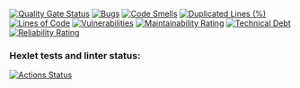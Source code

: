 [![Quality Gate Status](https://sonarcloud.io/api/project_badges/measure?project=eager94_php-project-45&metric=alert_status)](https://sonarcloud.io/summary/new_code?id=eager94_php-project-45)
[![Bugs](https://sonarcloud.io/api/project_badges/measure?project=eager94_php-project-45&metric=bugs)](https://sonarcloud.io/summary/new_code?id=eager94_php-project-45)
[![Code Smells](https://sonarcloud.io/api/project_badges/measure?project=eager94_php-project-45&metric=code_smells)](https://sonarcloud.io/summary/new_code?id=eager94_php-project-45)
[![Duplicated Lines (%)](https://sonarcloud.io/api/project_badges/measure?project=eager94_php-project-45&metric=duplicated_lines_density)](https://sonarcloud.io/summary/new_code?id=eager94_php-project-45)
[![Lines of Code](https://sonarcloud.io/api/project_badges/measure?project=eager94_php-project-45&metric=ncloc)](https://sonarcloud.io/summary/new_code?id=eager94_php-project-45)
[![Vulnerabilities](https://sonarcloud.io/api/project_badges/measure?project=eager94_php-project-45&metric=vulnerabilities)](https://sonarcloud.io/summary/new_code?id=eager94_php-project-45)
[![Maintainability Rating](https://sonarcloud.io/api/project_badges/measure?project=eager94_php-project-45&metric=sqale_rating)](https://sonarcloud.io/summary/new_code?id=eager94_php-project-45)
[![Technical Debt](https://sonarcloud.io/api/project_badges/measure?project=eager94_php-project-45&metric=sqale_index)](https://sonarcloud.io/summary/new_code?id=eager94_php-project-45)
[![Reliability Rating](https://sonarcloud.io/api/project_badges/measure?project=eager94_php-project-45&metric=reliability_rating)](https://sonarcloud.io/summary/new_code?id=eager94_php-project-45)

### Hexlet tests and linter status:
[![Actions Status](https://github.com/eager94/php-project-45/actions/workflows/hexlet-check.yml/badge.svg)](https://github.com/eager94/php-project-45/actions)